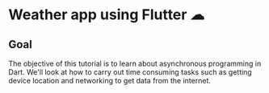 


# Weather app using Flutter ☁

##  Goal

The objective of this tutorial is to learn about asynchronous programming in Dart. We'll look at how to carry out time consuming tasks such as getting device location and networking to get data from the internet. 



